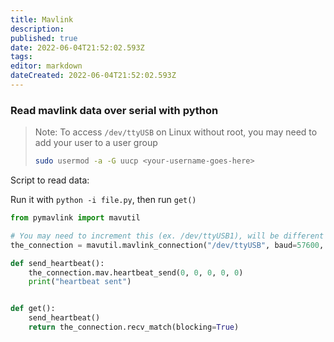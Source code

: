 ```yaml
---
title: Mavlink
description: 
published: true
date: 2022-06-04T21:52:02.593Z
tags: 
editor: markdown
dateCreated: 2022-06-04T21:52:02.593Z
---
```


### Read mavlink data over serial with python


> Note: To access `/dev/ttyUSB` on Linux without root, you may need to add your user to a user group
>  ```bash
>  sudo usermod -a -G uucp <your-username-goes-here>
>  ```

Script to read data:

Run it with `python -i file.py`, then run `get()`

```python
from pymavlink import mavutil

# You may need to increment this (ex. /dev/ttyUSB1), will be different on Windows
the_connection = mavutil.mavlink_connection("/dev/ttyUSB", baud=57600, source_system=1)

def send_heartbeat():
    the_connection.mav.heartbeat_send(0, 0, 0, 0, 0)
    print("heartbeat sent")


def get():
    send_heartbeat()
    return the_connection.recv_match(blocking=True)
```